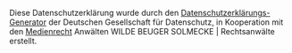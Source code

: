 Diese Datenschutzerklärung wurde durch den <a href="https://dsgvo-muster-datenschutzerklaerung.dg-datenschutz.de/">Datenschutzerklärungs-Generator</a> der Deutschen Gesellschaft für Datenschutz, in Kooperation mit den <a href="https://www.wbs-law.de/taetigkeitsgebiete/medienrecht/">Medienrecht</a> Anwälten WILDE BEUGER SOLMECKE | Rechtsanwälte erstellt.